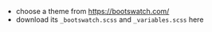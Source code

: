 * choose a theme from https://bootswatch.com/
* download its `_bootswatch.scss` and `_variables.scss` here

